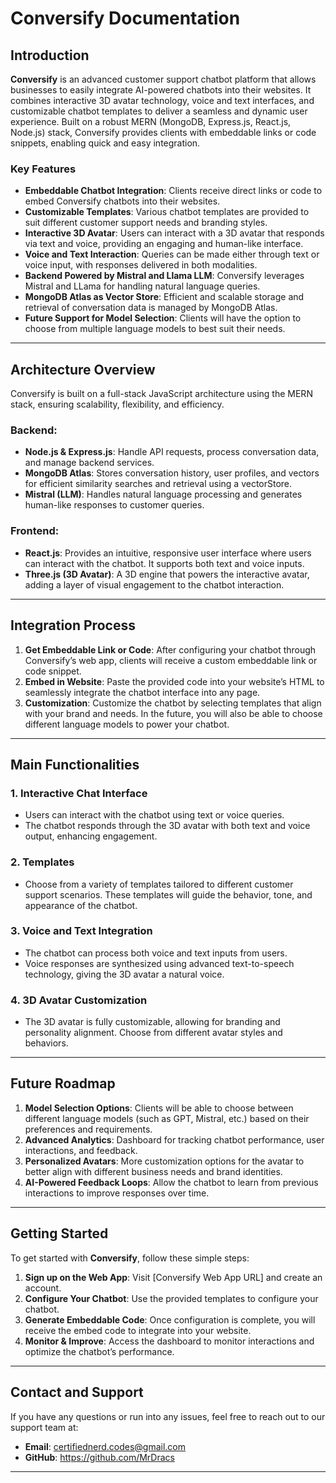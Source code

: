 

# **Conversify Documentation**

## **Introduction**

**Conversify** is an advanced customer support chatbot platform that allows businesses to easily integrate AI-powered chatbots into their websites. It combines interactive 3D avatar technology, voice and text interfaces, and customizable chatbot templates to deliver a seamless and dynamic user experience. Built on a robust MERN (MongoDB, Express.js, React.js, Node.js) stack, Conversify provides clients with embeddable links or code snippets, enabling quick and easy integration.

### **Key Features**

- **Embeddable Chatbot Integration**: Clients receive direct links or code to embed Conversify chatbots into their websites.
- **Customizable Templates**: Various chatbot templates are provided to suit different customer support needs and branding styles.
- **Interactive 3D Avatar**: Users can interact with a 3D avatar that responds via text and voice, providing an engaging and human-like interface.
- **Voice and Text Interaction**: Queries can be made either through text or voice input, with responses delivered in both modalities.
- **Backend Powered by Mistral and Llama LLM**: Conversify leverages Mistral and LLama for handling natural language queries.
- **MongoDB Atlas as Vector Store**: Efficient and scalable storage and retrieval of conversation data is managed by MongoDB Atlas.
- **Future Support for Model Selection**: Clients will have the option to choose from multiple language models to best suit their needs.

---

## **Architecture Overview**

Conversify is built on a full-stack JavaScript architecture using the MERN stack, ensuring scalability, flexibility, and efficiency.

### **Backend**:

- **Node.js & Express.js**: Handle API requests, process conversation data, and manage backend services.
- **MongoDB Atlas**: Stores conversation history, user profiles, and vectors for efficient similarity searches and retrieval using a vectorStore.
- **Mistral (LLM)**: Handles natural language processing and generates human-like responses to customer queries.

### **Frontend**:

- **React.js**: Provides an intuitive, responsive user interface where users can interact with the chatbot. It supports both text and voice inputs.
- **Three.js (3D Avatar)**: A 3D engine that powers the interactive avatar, adding a layer of visual engagement to the chatbot interaction.

---

## **Integration Process**

1. **Get Embeddable Link or Code**: After configuring your chatbot through Conversify’s web app, clients will receive a custom embeddable link or code snippet.
2. **Embed in Website**: Paste the provided code into your website’s HTML to seamlessly integrate the chatbot interface into any page.
3. **Customization**: Customize the chatbot by selecting templates that align with your brand and needs. In the future, you will also be able to choose different language models to power your chatbot.

---

## **Main Functionalities**

### 1. **Interactive Chat Interface**
   - Users can interact with the chatbot using text or voice queries.
   - The chatbot responds through the 3D avatar with both text and voice output, enhancing engagement.

### 2. **Templates**
   - Choose from a variety of templates tailored to different customer support scenarios. These templates will guide the behavior, tone, and appearance of the chatbot.

### 3. **Voice and Text Integration**
   - The chatbot can process both voice and text inputs from users.
   - Voice responses are synthesized using advanced text-to-speech technology, giving the 3D avatar a natural voice.

### 4. **3D Avatar Customization**
   - The 3D avatar is fully customizable, allowing for branding and personality alignment. Choose from different avatar styles and behaviors.

---

## **Future Roadmap**

1. **Model Selection Options**: Clients will be able to choose between different language models (such as GPT, Mistral, etc.) based on their preferences and requirements.
2. **Advanced Analytics**: Dashboard for tracking chatbot performance, user interactions, and feedback.
3. **Personalized Avatars**: More customization options for the avatar to better align with different business needs and brand identities.
4. **AI-Powered Feedback Loops**: Allow the chatbot to learn from previous interactions to improve responses over time.

---

## **Getting Started**

To get started with **Conversify**, follow these simple steps:

1. **Sign up on the Web App**: Visit [Conversify Web App URL] and create an account.
2. **Configure Your Chatbot**: Use the provided templates to configure your chatbot.
3. **Generate Embeddable Code**: Once configuration is complete, you will receive the embed code to integrate into your website.
4. **Monitor & Improve**: Access the dashboard to monitor interactions and optimize the chatbot’s performance.

---

## **Contact and Support**

If you have any questions or run into any issues, feel free to reach out to our support team at:

- **Email**: certifiednerd.codes@gmail.com
- **GitHub**: https://github.com/MrDracs

--- 
